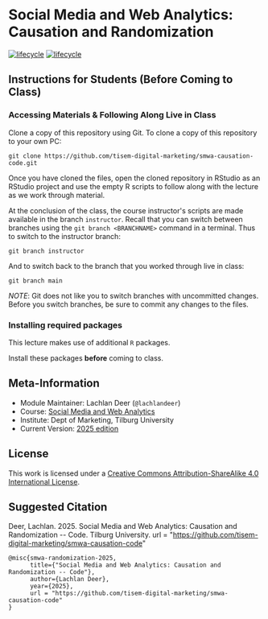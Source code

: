 # Social Media and Web Analytics: Causation and Randomization

[![lifecycle](https://img.shields.io/badge/lifecycle-stable-blue.svg)](https://www.tidyverse.org/lifecycle/#maturing)
[![lifecycle](https://img.shields.io/badge/version-2025-red.svg)]()

## Instructions for Students (Before Coming to Class)

### Accessing Materials & Following Along Live in Class

Clone a copy of this repository using Git.
To clone a copy of this repository to your own PC:

```{bash, eval = FALSE}
git clone https://github.com/tisem-digital-marketing/smwa-causation-code.git
```

Once you have cloned the files, open the cloned repository in RStudio as an RStudio project and use the empty R scripts to follow along with the lecture as we work through material.

At the conclusion of the class, the course instructor's scripts are made available in the branch `instructor`.
Recall that you can switch between branches using the `git branch <BRANCHNAME>` command in a terminal.
Thus to switch to the instructor branch:

```{bash}
git branch instructor
```

And to switch back to the branch that you worked through live in class:

```{bash}
git branch main
```

*NOTE*: Git does not like you to switch branches with uncommitted changes.
Before you switch branches, be sure to commit any changes to the files.

### Installing required packages

This lecture makes use of additional `R` packages.

Install these packages **before** coming to class.

## Meta-Information

* Module Maintainer: Lachlan Deer (`@lachlandeer`)
* Course: [Social Media and Web Analytics](https://tisem-digital-marketing.github.io/2025-smwa)
* Institute: Dept of Marketing, Tilburg University
* Current Version: [2025 edition](https://tisem-digital-marketing.github.io/2025-smwa)

## License

This work is licensed under a [Creative Commons Attribution-ShareAlike 4.0 International License](http://creativecommons.org/licenses/by-sa/4.0/).

## Suggested Citation

Deer, Lachlan. 2025. Social Media and Web Analytics: Causation and Randomization -- Code. Tilburg University. url = "https://github.com/tisem-digital-marketing/smwa-causation-code"

```{r, engine='out', eval = FALSE}
@misc{smwa-randomization-2025,
      title={"Social Media and Web Analytics: Causation and Randomization -- Code"},
      author={Lachlan Deer},
      year={2025},
      url = "https://github.com/tisem-digital-marketing/smwa-causation-code"
}
```
